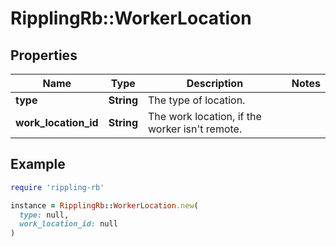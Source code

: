 # RipplingRb::WorkerLocation

## Properties

| Name | Type | Description | Notes |
| ---- | ---- | ----------- | ----- |
| **type** | **String** | The type of location. |  |
| **work_location_id** | **String** | The work location, if the worker isn&#39;t remote. |  |

## Example

```ruby
require 'rippling-rb'

instance = RipplingRb::WorkerLocation.new(
  type: null,
  work_location_id: null
)
```

